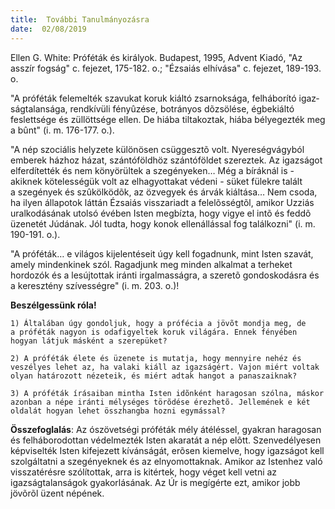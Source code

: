 ```yaml
---
title:  További Tanulmányozásra
date:  02/08/2019
---
```


Ellen G. White: Próféták és királyok. Budapest, 1995, Advent Kiadó, "Az asszír fogság" c. fejezet, 175-182. o.; "Ézsaiás elhívása" c. fejezet, 189-193. o.

"A próféták felemelték szavukat koruk kiáltó zsarnoksága, felháborító igaz­ságtalansága, rendkívüli fényûzése, botrányos dõzsölése, égbekiáltó feslettsége és züllöttsége ellen. De hiába tiltakoztak, hiába bélyegezték meg a bûnt" (i. m. 176-177. o.).

"A nép szociális helyzete különösen csüggesztõ volt. Nyereségvágyból emberek házhoz házat, szántóföldhöz szántóföldet szereztek. Az igazságot elferdítették és nem könyörültek a szegényeken… Még a bíráknál is - akiknek kötelességük volt az elhagyottakat védeni - süket fülekre talált a szegények és szûkölködõk, az özvegyek és árvák kiáltása… Nem csoda, ha ilyen állapotok láttán Ézsaiás visszariadt a felelõsségtõl, amikor Uzziás uralkodásának utolsó évében Isten megbízta, hogy vigye el intõ és feddõ üzenetét Júdának. Jól tudta, hogy konok ellenállással fog találkozni" (i. m. 190-191. o.).

"A próféták… e világos kijelentéseit úgy kell fogadnunk, mint Isten szavát, amely mindenkinek szól. Ragadjunk meg minden alkalmat a terheket hordozók és a lesújtottak iránti irgalmasságra, a szeretõ gondoskodásra és a keresztény szívességre" (i. m. 203. o.)!

**Beszélgessünk róla!**

`1)	Általában úgy gondoljuk, hogy a prófécia a jövõt mondja meg, de a próféták nagyon is odafigyeltek koruk világára. Ennek fényében hogyan látjuk másként a szerepüket?`

`2)	A próféták élete és üzenete is mutatja, hogy mennyire nehéz és veszélyes lehet az, ha valaki kiáll az igazságért. Vajon miért voltak olyan határozott nézeteik, és miért adtak hangot a panaszaiknak?`

`3)	A próféták írásaiban mintha Isten idõnként haragosan szólna, máskor azonban a népe iránti mélységes törõdése érezhetõ. Jellemének e két oldalát hogyan lehet összhangba hozni egymással?`

**Összefoglalás**: Az ószövetségi próféták mély átéléssel, gyakran haragosan és felháborodottan védelmezték Isten akaratát a nép elõtt. Szenvedélyesen képviselték Isten kifejezett kívánságát, erõsen kiemelve, hogy igazságot kell szolgáltatni a szegényeknek és az elnyomottaknak. Amikor az Istenhez való visszatérésre szólítottak, arra is kitértek, hogy véget kell vetni az igazságtalanságok gyakorlásának. Az Úr is megígérte ezt, amikor jobb jövõrõl üzent népének.